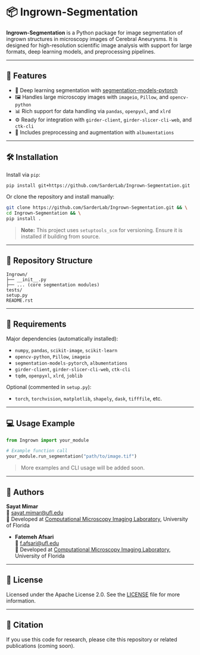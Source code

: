 # 📦 Ingrown-Segmentation

**Ingrown-Segmentation** is a Python package for image segmentation of ingrown structures in microscopy images of Cerebral Aneurysms. It is designed for high-resolution scientific image analysis with support for large formats, deep learning models, and preprocessing pipelines.

---

## 🚀 Features

- 🧠 Deep learning segmentation with [segmentation-models-pytorch](https://github.com/qubvel/segmentation_models.pytorch)
- 🖼 Handles large microscopy images with `imageio`, `Pillow`, and `opencv-python`
- 📊 Rich support for data handling via `pandas`, `openpyxl`, and `xlrd`
- ⚙️ Ready for integration with `girder-client`, `girder-slicer-cli-web`, and `ctk-cli`
- 🧪 Includes preprocessing and augmentation with `albumentations`

---

## 🛠 Installation

Install via `pip`:

```bash
pip install git+https://github.com/SarderLab/Ingrown-Segmentation.git
```

Or clone the repository and install manually:

```bash
git clone https://github.com/SarderLab/Ingrown-Segmentation.git && \
cd Ingrown-Segmentation && \
pip install .
```

> **Note:** This project uses `setuptools_scm` for versioning. Ensure it is installed if building from source.

---

## 📁 Repository Structure

```
Ingrown/
├── __init__.py
├── ... (core segmentation modules)
tests/
setup.py
README.rst
```

---

## 🧪 Requirements

Major dependencies (automatically installed):

- `numpy`, `pandas`, `scikit-image`, `scikit-learn`
- `opencv-python`, `Pillow`, `imageio`
- `segmentation-models-pytorch`, `albumentations`
- `girder-client`, `girder-slicer-cli-web`, `ctk-cli`
- `tqdm`, `openpyxl`, `xlrd`, `joblib`

Optional (commented in `setup.py`):

- `torch`, `torchvision`, `matplotlib`, `shapely`, `dask`, `tifffile`, etc.

---

## 💻 Usage Example

```python
from Ingrown import your_module

# Example function call
your_module.run_segmentation("path/to/image.tif")
```

> More examples and CLI usage will be added soon.

---

## 👤 Authors

**Sayat Mimar**  
📧 [sayat.mimar@ufl.edu](mailto:sayat.mimar@ufl.edu)  
🧪 Developed at [Computational Microscopy Imaging Laboratory](https://cmilab.nephrology.medicine.ufl.edu/), University of Florida


- **Fatemeh Afsari**  
  📧 [f.afsari@ufl.edu](f.afsari@ufl.edu)  
  🧠 Developed at [Computational Microscopy Imaging Laboratory](https://cmilab.nephrology.medicine.ufl.edu/), University of Florida

---

## 📄 License

Licensed under the Apache License 2.0. See the [LICENSE](LICENSE) file for more information.

---

## 📌 Citation

If you use this code for research, please cite this repository or related publications (coming soon).
